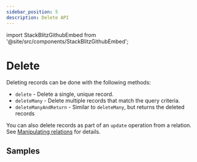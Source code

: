 ```yaml
---
sidebar_position: 5
description: Delete API
---
```


import StackBlitzGithubEmbed from '@site/src/components/StackBlitzGithubEmbed';

# Delete

Deleting records can be done with the following methods:

- `delete` - Delete a single, unique record.
- `deleteMany` - Delete multiple records that match the query criteria.
- `deleteManyAndReturn` - Similar to `deleteMany`, but returns the deleted records

You can also delete records as part of an `update` operation from a relation. See [Manipulating relations](./update.md#manipulating-relations) for details.

## Samples

<StackBlitzGithubEmbed repoPath="zenstackhq/v3-doc-orm-delete" openFile="main.ts" startScript="generate,main" />
